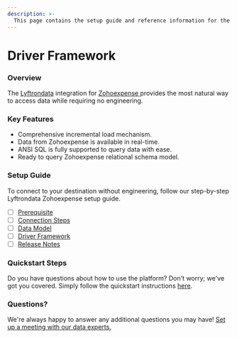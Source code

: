 ```yaml
---
description: >-
  This page contains the setup guide and reference information for the Zohoexpense source connector.
---
```


# Driver Framework

### Overview

The [Lyftrondata](https://www.lyftrondata.com/) integration for [Zohoexpense](https://www.lyftrondata.com/integration/zohoexpense/)[ ](https://www.lyftrondata.com/integration/zohoexpense/)provides the most natural way to access data while requiring no engineering.

### Key Features

* Comprehensive incremental load mechanism.
* Data from Zohoexpense is available in real-time.&#x20;
* ANSI SQL is fully supported to query data with ease.
* Ready to query Zohoexpense relational schema model.

### Setup Guide

To connect to your destination without engineering, follow our step-by-step Lyftrondata Zohoexpense setup guide.

* [ ] [Prerequisite](../../finance-analytics/zohoexpense/prerequisite.md)
* [ ] [Connection Steps](../../finance-analytics/zohoexpense/connection-steps.md)
* [ ] [Data Model](../../finance-analytics/zohoexpense/data-model/)
* [ ] [Driver Framework](../../finance-analytics/zohoexpense/driver-framework/)
* [ ] [Release Notes](../../finance-analytics/zohoexpense/release-notes.md)

### Quickstart Steps

Do you have questions about how to use the platform? Don't worry; we've got you covered. Simply follow the quickstart instructions [here](../../../quickstart-steps.md).

### Questions? <a href="#questions" id="questions"></a>

We're always happy to answer any additional questions you may have! [Set up a meeting with our data experts.](https://www.lyftrondata.com/book-a-meeting/)


